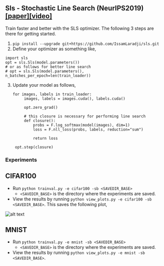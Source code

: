 ## Sls - Stochastic Line Search (NeurIPS2019) [[paper]](https://arxiv.org/abs/1905.09997)[[video]](https://www.youtube.com/watch?v=3Jx0tuZ1ERs)

Train faster and better with the SLS optimizer. The following 3 steps are there for getting started.

1. `pip install --upgrade git+https://github.com/IssamLaradji/sls.git`
2. Define your optimizer as something like,
  ```
  import sls
  opt = sls.Sls(model.parameters())
  # or as follows for better line search
  # opt = sls.Sls(model.parameters(), n_batches_per_epoch=len(train_loader))
  ```

3. Update your model as follows,

   ```
   for images, labels in train_loader:
        images, labels = images.cuda(), labels.cuda()

        opt.zero_grad()
        
        # this closure is necessary for performing line search
        def closure():
            probs = F.log_softmax(model(images), dim=1)
            loss = F.nll_loss(probs, labels, reduction="sum")
          
            return loss
            
    opt.step(closure)
    ```
  
  
### Experiments

## CIFAR100

- Run `python trainval.py -e cifar100 -sb <SAVEDIR_BASE>`
  - `<SAVEDIR_BASE>` is the directory where the experiments are saved.
- View the results by running `python view_plots.py -e cifar100 -sb <SAVEDIR_BASE>`. This saves the following plot,


![alt text](results/cifar100.jpeg)

## MNIST

- Run `python trainval.py -e mnist -sb <SAVEDIR_BASE>`
  - `<SAVEDIR_BASE>` is the directory where the experiments are saved.
- View the results by running `python view_plots.py -e mnist -sb <SAVEDIR_BASE>`.


<!-- ![alt text](results/mnist.jpeg) -->

